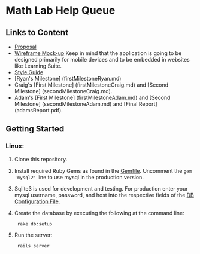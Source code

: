 Math Lab Help Queue
===================


Links to Content
----------------

* [Proposal](Proposal.md)
* [Wireframe Mock-up](http://share.axure.com/LO8O6N/) Keep in mind that the application is going to be designed primarily for mobile devices and to be embedded in websites like Learning Suite.
* [Style Guide](StyleGuide.md)
* [Ryan's Milestone] (firstMilestoneRyan.md)
* Craig's [First Milestone] (firstMilestoneCraig.md) and [Second Milestone] (secondMilestoneCraig.md).
* Adam's [First Milestone] (firstMilestoneAdam.md) and [Second Milestone] (secondMilestoneAdam.md) and [Final Report] (adamsReport.pdf).


Getting Started
---------------

### Linux:

1. Clone this repository.

2. Install required Ruby Gems as found in the [Gemfile](Gemfile).  Uncomment the `gem 'mysql2'` line to use mysql in the production version.

3. Sqlite3 is used for development and testing.  For production enter your mysql username, password, and host into the respective fields of the [DB Configuration File](config/database.yml).

4. Create the database by executing the following at the command line:

        rake db:setup

5. Run the server:

        rails server
